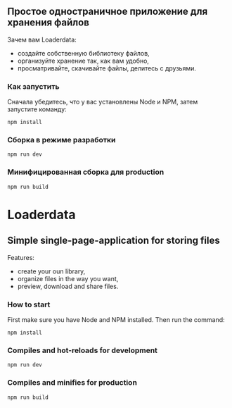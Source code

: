 ## Простое одностраничное приложение для хранения файлов

Зачем вам Loaderdata:

- создайте собственную библиотеку файлов,
- организуйте хранение так, как вам удобно,
- просматривайте, скачивайте файлы, делитесь с друзьями.

### Как запустить

Сначала убедитесь, что у вас установлены Node и NPM, затем запустите команду:

```
npm install
```

### Сборка в режиме разработки

```
npm run dev
```

### Минифицированная сборка для production

```
npm run build
```

# Loaderdata

## Simple single-page-application for storing files

Features:

- create your oun library,
- organize files in the way you want,
- preview, download and share files.

### How to start

First make sure you have Node and NPM installed. Then run the command:

```
npm install
```

### Compiles and hot-reloads for development

```
npm run dev
```

### Compiles and minifies for production

```
npm run build
```
